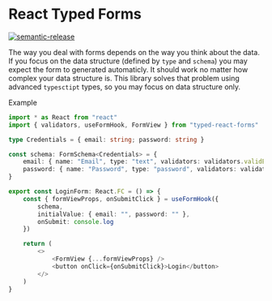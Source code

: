 # React Typed Forms

[![semantic-release](https://img.shields.io/badge/%20%20%F0%9F%93%A6%F0%9F%9A%80-semantic--release-e10079.svg)](https://github.com/semantic-release/semantic-release)

The way you deal with forms depends on the way you think about the data. If you focus on the data structure
(defined by `type` and `schema`) you may expect the form to generated automaticly. It should work no matter how complex your data structure is.
This library solves that problem using advanced `typesctipt` types, so you may focus on data structure only.

Example

```typescript jsx
import * as React from "react"
import { validators, useFormHook, FormView } from "typed-react-forms"

type Credentials = { email: string; password: string }

const schema: FormSchema<Credentials> = {
    email: { name: "Email", type: "text", validators: validators.validEmail },
    password: { name: "Password", type: "password", validators: validators.validString }
}

export const LoginForm: React.FC = () => {
    const { formViewProps, onSubmitClick } = useFormHook({
        schema,
        initialValue: { email: "", password: "" },
        onSubmit: console.log
    })

    return (
        <>
            <FormView {...formViewProps} />
            <button onClick={onSubmitClick}>Login</button>
        </>
    )
}
```
